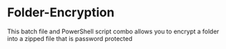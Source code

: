 # Folder-Encryption
This batch file and PowerShell script combo allows you to encrypt a folder into a zipped file that is password protected
